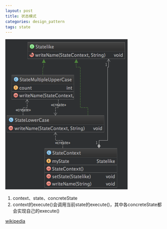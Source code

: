 ```yaml
---
layout: post
title: 状态模式
categories: design_pattern
tags: state
---
```



![类图](/images/design_pattern/state.png)

1.  context、state、concreteState
2.  context的execute()会调用当前state的execute()，其中各concreteState都会实现自己的execute()

[wikipedia](https://en.wikipedia.org/wiki/State_pattern)
